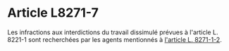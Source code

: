 # Article L8271-7

Les infractions aux interdictions du travail dissimulé prévues à l'article L. 8221-1 sont recherchées par les agents mentionnés à [l'article L. 8271-1-2][1].

 [1]: /affichCodeArticle.do?cidTexte=LEGITEXT000006072050&idArticle=LEGIARTI000024194990&dateTexte=&categorieLien=cid